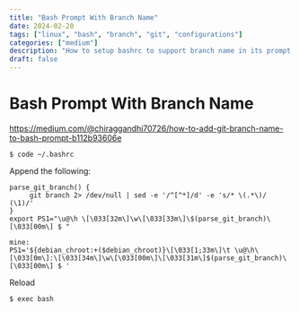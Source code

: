 ```yaml
---
title: "Bash Prompt With Branch Name"
date: 2024-02-20
tags: ["linux", "bash", "branch", "git", "configurations"]
categories: ["medium"]
description: "How to setup bashrc to support branch name in its prompt."
draft: false
---
```


# Bash Prompt With Branch Name

https://medium.com/@chiraggandhi70726/how-to-add-git-branch-name-to-bash-prompt-b112b93606e

```shell
$ code ~/.bashrc
```

Append the following:
```shell
parse_git_branch() {
     git branch 2> /dev/null | sed -e '/^[^*]/d' -e 's/* \(.*\)/ (\1)/'
}
export PS1="\u@\h \[\033[32m\]\w\[\033[33m\]\$(parse_git_branch)\[\033[00m\] $ "

mine:
PS1='${debian_chroot:+($debian_chroot)}\[\033[1;33m\]\t \u@\h\[\033[0m\]:\[\033[34m\]\w\[\033[00m\]\[\033[31m\]$(parse_git_branch)\[\033[00m\] $ '
```

Reload
```shell
$ exec bash
```
